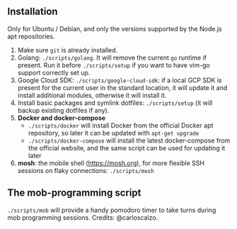 ## Installation

Only for Ubuntu / Debian, and only the versions supported by the Node.js apt
repositories.

1. Make sure `git` is already installed.
1. Golang: `./scripts/golang`. It will remove the current `go` runtime if
   present. Run it before `./scripts/setup` if you want to have vim-go support
   correctly set up.
1. Google Cloud SDK: `./scripts/google-cloud-sdk`: if a local GCP SDK is
   present for the current user in the standard location, it will update it and
   install additional modules, otherwise it will install it.
1. Install basic packages and symlink dotfiles: `./scripts/setup` (it will
   backup existing dotfiles if any).
1. **Docker and docker-compose**
   * `./scripts/docker` will install Docker from the official Docker apt
     repository, so later it can be updated with `apt-get upgrade`
   * `./scripts/docker-compose` will install the latest docker-compose from
     the official website, and the same script can be used for updating it later
1. **mosh**: the mobile shell (<https://mosh.org>), for more flexible SSH
   sessions on flaky connections: `./scripts/mosh`

## The mob-programming script

`./scripts/mob` will provide a handy pomodoro timer to take turns during mob
programming sessions. Credits: @carloscalzo.
